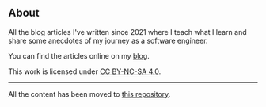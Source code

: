 ## About
All the blog articles I've written since 2021 where I teach what I learn and share some anecdotes of my journey as a software engineer.

You can find the articles online on my [blog](https://mohamedyamani.com/blog/).

This work is licensed under [CC BY-NC-SA 4.0](/LICENSE).

---
All the content has been moved to [this repository](https://github.com/yamanidev/mohamedyamani.com).

